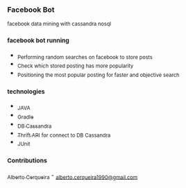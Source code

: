 ### Facebook Bot
<sub>facebook data mining with cassandra nosql</sub>

### <sub>facebook bot running</sub>
- <sub>Performing random searches on facebook to store posts</sub>  
- <sub>Check which stored posting has more popularity</sub>
- <sub>Positioning the most popular posting for faster and objective search</sub>

### <sub>technologies</sub>
- <sub>JAVA</sub>
- [<sub>Gradle</sub>](https://gradle.org/ "Gradle")
- [<sub>DB Cassandra</sub>](http://www.datastax.com/download "DB Cassandra")
- [<sub>Thrift API</sub>](https://thrift.apache.org/ "Thrift API") <sub>for connect to DB Cassandra</sub>
- <sub>JUnit</sub>

### <sub>Contributions</sub>
[<sub>Alberto Cerqueira</sub>](https://github.com/albertocerqueira/ "Alberto Cerqueira") - <sub>alberto.cerqueira1990@gmail.com</sub>  
